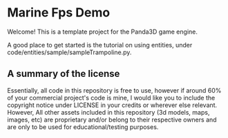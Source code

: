 # Marine Fps Demo
Welcome! This is a template project for the Panda3D game engine.

A good place to get started is the tutorial on using entities, under code/entities/sample/sampleTrampoline.py.

## A summary of the license
Essentially, all code in this repository is free to use, however if around 60% of your commercial project's code is mine, I would like you to include the copyright notice under LICENSE in your credits or wherever else relevant.
However, All other assets included in this repository (3d models, maps, images, etc) are proprietary and/or belong to their respective owners and are only to be used for educational/testing purposes.
